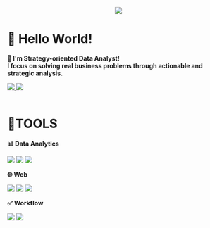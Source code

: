 <p align='center'>
    <img src="https://capsule-render.vercel.app/api?type=venom&color=0:EEFF00,100:a82da8&height=400&section=header&text=I'm%20Hyeeun&fontSize=85&animation=fadeIn&fontAlignY=38&desc=Keen%20On%20Insights,%20not%20just%20models%20—%20Domain-centered%20Data%20Science!&descAlignY=51&descAlign=62&fontColor=333399"/>
</p>

# 👋 Hello World!  
**🧠 I'm Strategy-oriented Data Analyst!** <br>
**I focus on solving real business problems through actionable and strategic analysis.** 
<br>

<a href="mailto:chyeeun1031@gmail.com">
  <img src="https://img.shields.io/badge/chyeeun1031@gmail.com-EA4335?style=for-the-badge&logo=Gmail&logoColor=white"/>
</a>

<a href="https://velog.io/@hyeeun1031">
  <img src="https://img.shields.io/badge/hyeeun.log-20C997?style=for-the-badge&logo=Velog&logoColor=white"/>
</a>

<br>
<br>

# 💪TOOLS
**📊 Data Analytics**

<p align='left'>
    <img src="https://img.shields.io/badge/Python-3776AB?style=for-the-badge&logo=Python&logoColor=white"/>
    <img src="https://img.shields.io/badge/R-276DC3?style=for-the-badge&logo=r&logoColor=white"/>
    <img src="https://img.shields.io/badge/MySQL-4479A1?style=for-the-badge&logo=MySQL&logoColor=white"/>
</p> 


**🌐 Web**

<p align='left'>
    <img src="https://img.shields.io/badge/CSS-663399?style=for-the-badge&logo=CSS&logoColor=white"/>
    <img src="https://img.shields.io/badge/HTML-E34F26?style=for-the-badge&logo=HTML5&logoColor=white"/>
    <img src="https://img.shields.io/badge/Bootstrap-7952B3?style=for-the-badge&logo=Bootstrap&logoColor=white"/>
</p> 


**✅ Workflow**

<p align='left'>
    <img src="https://img.shields.io/badge/Github-181717?style=for-the-badge&logo=GitHub&logoColor=white"/>
    <img src="https://img.shields.io/badge/Notion-000000?style=for-the-badge&logo=Notion&logoColor=white"/>
</p> 
